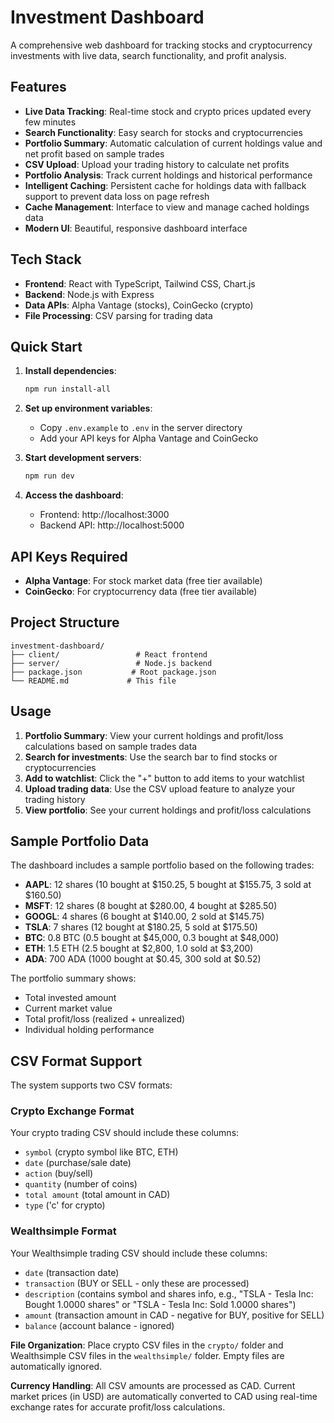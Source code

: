 # Investment Dashboard

A comprehensive web dashboard for tracking stocks and cryptocurrency investments with live data, search functionality, and profit analysis.

## Features

- **Live Data Tracking**: Real-time stock and crypto prices updated every few minutes
- **Search Functionality**: Easy search for stocks and cryptocurrencies
- **Portfolio Summary**: Automatic calculation of current holdings value and net profit based on sample trades
- **CSV Upload**: Upload your trading history to calculate net profits
- **Portfolio Analysis**: Track current holdings and historical performance
- **Intelligent Caching**: Persistent cache for holdings data with fallback support to prevent data loss on page refresh
- **Cache Management**: Interface to view and manage cached holdings data
- **Modern UI**: Beautiful, responsive dashboard interface

## Tech Stack

- **Frontend**: React with TypeScript, Tailwind CSS, Chart.js
- **Backend**: Node.js with Express
- **Data APIs**: Alpha Vantage (stocks), CoinGecko (crypto)
- **File Processing**: CSV parsing for trading data

## Quick Start

1. **Install dependencies**:
   ```bash
   npm run install-all
   ```

2. **Set up environment variables**:
   - Copy `.env.example` to `.env` in the server directory
   - Add your API keys for Alpha Vantage and CoinGecko

3. **Start development servers**:
   ```bash
   npm run dev
   ```

4. **Access the dashboard**:
   - Frontend: http://localhost:3000
   - Backend API: http://localhost:5000

## API Keys Required

- **Alpha Vantage**: For stock market data (free tier available)
- **CoinGecko**: For cryptocurrency data (free tier available)

## Project Structure

```
investment-dashboard/
├── client/                 # React frontend
├── server/                 # Node.js backend
├── package.json           # Root package.json
└── README.md             # This file
```

## Usage

1. **Portfolio Summary**: View your current holdings and profit/loss calculations based on sample trades data
2. **Search for investments**: Use the search bar to find stocks or cryptocurrencies
3. **Add to watchlist**: Click the "+" button to add items to your watchlist
4. **Upload trading data**: Use the CSV upload feature to analyze your trading history
5. **View portfolio**: See your current holdings and profit/loss calculations

## Sample Portfolio Data

The dashboard includes a sample portfolio based on the following trades:
- **AAPL**: 12 shares (10 bought at $150.25, 5 bought at $155.75, 3 sold at $160.50)
- **MSFT**: 12 shares (8 bought at $280.00, 4 bought at $285.50)
- **GOOGL**: 4 shares (6 bought at $140.00, 2 sold at $145.75)
- **TSLA**: 7 shares (12 bought at $180.25, 5 sold at $175.50)
- **BTC**: 0.8 BTC (0.5 bought at $45,000, 0.3 bought at $48,000)
- **ETH**: 1.5 ETH (2.5 bought at $2,800, 1.0 sold at $3,200)
- **ADA**: 700 ADA (1000 bought at $0.45, 300 sold at $0.52)

The portfolio summary shows:
- Total invested amount
- Current market value
- Total profit/loss (realized + unrealized)
- Individual holding performance

## CSV Format Support

The system supports two CSV formats:

### Crypto Exchange Format
Your crypto trading CSV should include these columns:
- `symbol` (crypto symbol like BTC, ETH)
- `date` (purchase/sale date)
- `action` (buy/sell)
- `quantity` (number of coins)
- `total amount` (total amount in CAD)
- `type` ('c' for crypto)

### Wealthsimple Format
Your Wealthsimple trading CSV should include these columns:
- `date` (transaction date)
- `transaction` (BUY or SELL - only these are processed)
- `description` (contains symbol and shares info, e.g., "TSLA - Tesla Inc: Bought 1.0000 shares" or "TSLA - Tesla Inc: Sold 1.0000 shares")
- `amount` (transaction amount in CAD - negative for BUY, positive for SELL)
- `balance` (account balance - ignored)

**File Organization**: Place crypto CSV files in the `crypto/` folder and Wealthsimple CSV files in the `wealthsimple/` folder. Empty files are automatically ignored.

**Currency Handling**: All CSV amounts are processed as CAD. Current market prices (in USD) are automatically converted to CAD using real-time exchange rates for accurate profit/loss calculations.